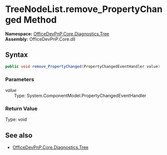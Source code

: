 # TreeNodeList.remove_PropertyChanged Method  
  

**Namespace:** [OfficeDevPnP.Core.Diagnostics.Tree](OfficeDevPnP.Core.Diagnostics.Tree.md)  
**Assembly:** OfficeDevPnP.Core.dll  
## Syntax
```C#
public void remove_PropertyChanged(PropertyChangedEventHandler value)
```
### Parameters
*value*  
&emsp;&emsp;Type: System.ComponentModel.PropertyChangedEventHandler  
### Return Value
Type: void  

## See also
- [OfficeDevPnP.Core.Diagnostics.Tree](OfficeDevPnP.Core.Diagnostics.Tree.md)
